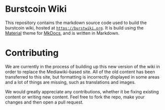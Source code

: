 # Burstcoin Wiki

This repository contains the markdown source code used to build the burstcoin wiki, hosted at [`https://burstwiki.org`](https://burstwiki.org). It is build using the [Material](https://squidfunk.github.io/mkdocs-material/) theme for [MkDocs](https://www.mkdocs.org/), and is written in Markdown.

# Contributing

We are currently in the process of building up this new version of the wiki in order to replace the Mediawiki-based site. All of the old content has been transferred to this site, but formatting is incorrectly displayed in some areas and a lot of things are missing, such as translations and images.

We would greatly appreciate any contributions, whether it be fixing existing content or writing new content. Feel free to fork the repo, make your changes and then open a pull request.
